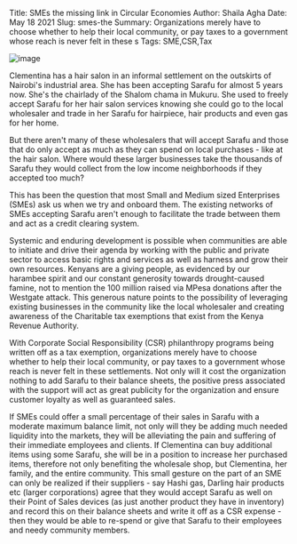 Title: SMEs the missing link in Circular Economies
Author: Shaila Agha
Date: May 18 2021
Slug: smes-the
Summary: Organizations merely have to choose whether to help their local community, or pay taxes to a government whose reach is never felt in these s
Tags: SME,CSR,Tax

![image](/images/blog/smes-the1.webp)

Clementina has a hair salon in an informal settlement on the outskirts
of Nairobi's industrial area. She has been accepting Sarafu for almost 5
years now. She's the chairlady of the Shalom chama in Mukuru. She used
to freely accept Sarafu for her hair salon services knowing she could go
to the local wholesaler and trade in her Sarafu for hairpiece, hair
products and even gas for her home.

But there aren't many of these wholesalers that will accept Sarafu and
those that do only accept as much as they can spend on local purchases -
like at the hair salon. Where would these larger businesses take the
thousands of Sarafu they would collect from the low income neighborhoods
if they accepted too much?

This has been the question that most Small and Medium sized Enterprises
(SMEs) ask us when we try and onboard them. The existing networks of
SMEs accepting Sarafu aren't enough to facilitate the trade between them
and act as a credit clearing system.

Systemic and enduring development is possible when communities are able
to initiate and drive their agenda by working with the public and
private sector to access basic rights and services as well as harness
and grow their own resources. Kenyans are a giving people, as evidenced
by our harambee spirit and our constant generosity towards
drought-caused famine, not to mention the 100 million raised via MPesa
donations after the Westgate attack. This generous nature points to the
possibility of leveraging existing businesses in the community like the
local wholesaler and creating awareness of the Charitable tax exemptions
that exist from the Kenya Revenue Authority.

With Corporate Social Responsibility (CSR) philanthropy programs being
written off as a tax exemption, organizations merely have to choose
whether to help their local community, or pay taxes to a government
whose reach is never felt in these settlements. Not only will it cost
the organization nothing to add Sarafu to their balance sheets, the
positive press associated with the support will act as great publicity
for the organization and ensure customer loyalty as well as guaranteed
sales.

If SMEs could offer a small percentage of their sales in Sarafu with a
moderate maximum balance limit, not only will they be adding much needed
liquidity into the markets, they will be alleviating the pain and
suffering of their immediate employees and clients. If Clementina can
buy additional items using some Sarafu, she will be in a position to
increase her purchased items, therefore not only benefiting the
wholesale shop, but Clementina, her family, and the entire community.
This small gesture on the part of an SME can only be realized if their
suppliers - say Hashi gas, Darling hair products etc (larger
corporations) agree that they would accept Sarafu as well on their Point
of Sales devices (as just another product they have in inventory) and
record this on their balance sheets and write it off as a CSR expense -
then they would be able to re-spend or give that Sarafu to their
employees and needy community members.
